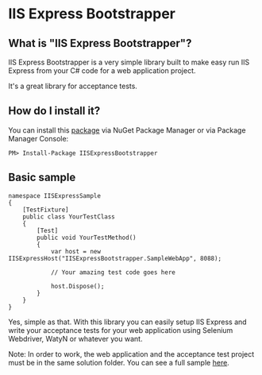 IIS Express Bootstrapper
=======================

What is "IIS Express Bootstrapper"?
----------------------------------
IIS Express Bootstrapper is a very simple library built to make easy run IIS Express from your C# code for a web application project.

It's a great library for acceptance tests.

How do I install it?
--------------------------------
You can install this [package](https://www.nuget.org/packages/IISExpressBootstrapper/) via NuGet Package Manager or via Package Manager Console:

    PM> Install-Package IISExpressBootstrapper

Basic sample
--------------------------------

    namespace IISExpressSample
    {
        [TestFixture]
        public class YourTestClass
        {
            [Test]
            public void YourTestMethod()
            {
                var host = new IISExpressHost("IISExpressBootstrapper.SampleWebApp", 8088);

                // Your amazing test code goes here

                host.Dispose();
            }
        }
    }
        
Yes, simple as that. With this library you can easily setup IIS Express and write your acceptance tests for your web application using Selenium Webdriver, WatyN or whatever you want.

Note: In order to work, the web application and the acceptance test project must be in the same solution folder. You can see a full sample [here](https://github.com/abnerdasdores/iisexpress-bootstrapper-sample).
